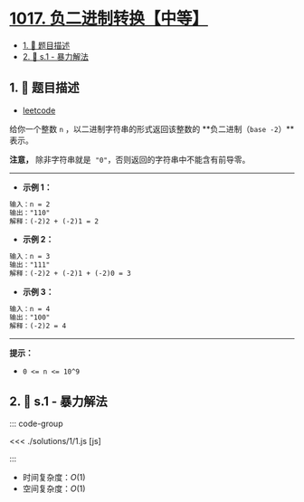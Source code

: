 # [1017. 负二进制转换【中等】](https://github.com/tnotesjs/TNotes.leetcode/tree/main/notes/1017.%20%E8%B4%9F%E4%BA%8C%E8%BF%9B%E5%88%B6%E8%BD%AC%E6%8D%A2%E3%80%90%E4%B8%AD%E7%AD%89%E3%80%91)

<!-- region:toc -->

- [1. 📝 题目描述](#1--题目描述)
- [2. 🎯 s.1 - 暴力解法](#2--s1---暴力解法)

<!-- endregion:toc -->

## 1. 📝 题目描述

- [leetcode](https://leetcode.cn/problems/convert-to-base-2/)

给你一个整数 `n` ，以二进制字符串的形式返回该整数的 **负二进制（`base -2`）**表示。

**注意，** 除非字符串就是  `"0"`，否则返回的字符串中不能含有前导零。

---

- **示例 1：**

```txt
输入：n = 2
输出："110"
解释：(-2)2 + (-2)1 = 2
```

- **示例 2：**

```txt
输入：n = 3
输出："111"
解释：(-2)2 + (-2)1 + (-2)0 = 3
```

- **示例 3：**

```txt
输入：n = 4
输出："100"
解释：(-2)2 = 4
```

---

**提示：**

- `0 <= n <= 10^9`

## 2. 🎯 s.1 - 暴力解法

::: code-group

<<< ./solutions/1/1.js [js]

:::

- 时间复杂度：$O(1)$
- 空间复杂度：$O(1)$

